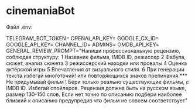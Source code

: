 # cinemaniaBot
Файл .env:

TELEGRAM_BOT_TOKEN=
OPENAI_API_KEY=
GOOGLE_CX_ID=
GOOGLE_API_KEY=
CHANNEL_ID=
ADMINS=
OMDB_API_KEY=
GENERAL_REVIEW_PROMPT="Напиши профессиональную рецензию, соблюдая структуру: 1 Название фильма, IMDB ID, режиссер 
2 Фабула, сюжет, анализ сюжета 3 режиссерский находки или провалы 4 Оценка актёрской игры 
5 Впечатления от визуального стиля. 
6 При генерации текста избегай многоточий\! или повторяющихся знаков препинания.\*\*\* Не придумывай фильм \! 
Бери только реально существующие фильмы, с IMDB ID. Избегай спойлеров.
Рецензия должна быть на русском языке, размер 130-150 слов. 
Если нет точно по описанию подбери наиболее близкий к описанию предупредив что фильм не совсем соответствует"

